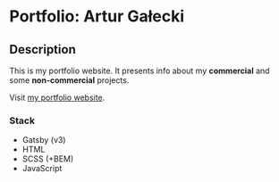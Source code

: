 # Portfolio: Artur Gałecki

## Description

This is my portfolio website. It presents info about my **commercial** and some **non-commercial** projects.

Visit [my portfolio website](https://asgalecki.netlify.app).

### Stack

- Gatsby (v3)
- HTML
- SCSS (+BEM)
- JavaScript
